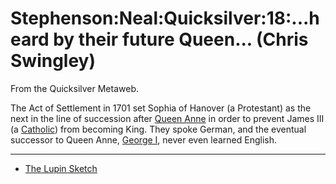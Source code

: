 
# Stephenson:Neal:Quicksilver:18:...heard by their future Queen... (Chris Swingley)

From the Quicksilver Metaweb.

The Act of Settlement in 1701 set Sophia of Hanover (a Protestant) as the next in the line of succession after [Queen Anne](/queen-anne) in order to prevent James III (a [Catholic](/catholic)) from becoming King. They spoke German, and the eventual successor to Queen Anne, [George I](/george-i-of-england), never even learned English.



---


* [The Lupin Sketch](/stephenson-neal-quicksilver-18-heard-by-their-future-queen-alan-sinder)
